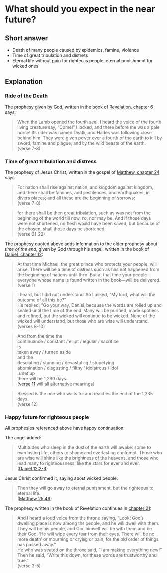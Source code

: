 # What should you expect in the near future?

## Short answer
- Death of many people caused by epidemics, famine, violence
- Time of great tribulation and distress
- Eternal life without pain for righteous people, eternal punishment for wicked ones

## Explanation

### Ride of the Death
The prophesy given by God, written in the book of [Revelation, chapter 6](https://biblehub.com/niv/revelation/6.htm) says:

> When the Lamb opened the fourth seal, I heard the voice of the fourth living creature say, “Come!”
> I looked, and there before me was a pale horse! Its rider was named Death, and Hades was following close behind him. They were given power over a fourth of the earth to kill by sword, famine and plague, and by the wild beasts of the earth.  
(verse 7-8)

### Time of great tribulation and distress
The prophesy of Jesus Christ, written in the gospel of [Matthew, chapter 24](https://biblehub.com/ylt/matthew/24.htm) says:

> For nation shall rise against nation, and kingdom against kingdom, and there shall be famines, and pestilences, and earthquakes, in divers places;
> and all these are the beginning of sorrows;  
(verse 7-8)

> for there shall be then great tribulation, such as was not from the beginning of the world till now, no, nor may be.
> And if those days were not shortened, no flesh would have been saved; but because of the chosen, shall those days be shortened.   
(verse 21-22)

The prophesy quoted above adds information to the older prophesy about *time of the end*, given by God through his angel, written in the book of [Daniel, chapter 12](https://biblehub.com/niv/daniel/12.htm):

> At that time Michael, the great prince who protects your people, will arise. There will be a time of distress such as has not happened from the beginning of nations until then. But at that time your people—everyone whose name is found written in the book—will be delivered.  
(verse 1)

> I heard, but I did not understand. So I asked, “My lord, what will the outcome of all this be?”  
> He replied, “Go your way, Daniel, because the words are rolled up and sealed until the time of the end.
> Many will be purified, made spotless and refined, but the wicked will continue to be wicked. None of the wicked will understand, but those who are wise will understand.  
(verses 8-10)

> And from the time the  
> continuance / constant / ellipt / regular / sacrifice  
> is  
> taken away / turned aside  
> and the  
> desolating / stunning / devastating / stupefying  
> abomination / disgusting / filthy / idolatrous / idol  
> is set up  
> there will be 1,290 days.  
([verse 11](https://biblehub.com/daniel/12-11.htm) will all alternative meanings)

> Blessed is the one who waits for and reaches the end of the 1,335 days.  
(verse 12)

### Happy future for righteous people
All prophesies referenced above have happy continuation.

The angel added:
> Multitudes who sleep in the dust of the earth will awake: some to everlasting life, others to shame and everlasting contempt.
> Those who are wise will shine like the brightness of the heavens, and those who lead many to righteousness, like the stars for ever and ever.  
([Daniel 12:2-3](https://biblehub.com/niv/daniel/12.htm))

Jesus Christ confirmed it, saying about wicked people:
> Then they will go away to eternal punishment, but the righteous to eternal life.  
([Matthew 25:46](https://biblehub.com/niv/matthew/25.htm))

The prophesy written in the book of Revelation continues in [chapter 21](https://biblehub.com/niv/revelation/21.htm):
> And I heard a loud voice from the throne saying, “Look! God’s dwelling place is now among the people, and he will dwell with them. They will be his people, and God himself will be with them and be their God.
> ‘He will wipe every tear from their eyes. There will be no more death’ or mourning or crying or pain, for the old order of things has passed away.”  
> He who was seated on the throne said, “I am making everything new!” Then he said, “Write this down, for these words are trustworthy and true.”  
(verse 3-5)

